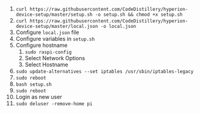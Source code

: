 1. `curl https://raw.githubusercontent.com/CodeDistillery/hyperion-device-setup/master/setup.sh -o setup.sh && chmod +x setup.sh`
2. `curl https://raw.githubusercontent.com/CodeDistillery/hyperion-device-setup/master/local.json -o local.json`
3. Configure `local.json` file
4. Configure variables in `setup.sh`
5. Configure hostname
   1. `sudo raspi-config`
   2. Select Network Options
   3. Select Hostname
6. `sudo update-alternatives --set iptables /usr/sbin/iptables-legacy`
7. `sudo reboot`
8. `bash setup.sh`
9. `sudo reboot`
10. Login as new user
11. `sudo deluser -remove-home pi`
